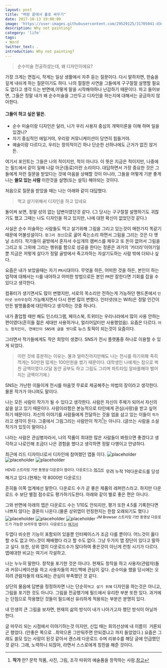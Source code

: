 ```yaml
---
layout: post
title: "벼랑 끝에서 홀로 싸우기"
date: 2017-10-13 19:00:00
image: 'https://user-images.githubusercontent.com/29529125/31705041-d344fc48-b41e-11e7-8c8a-c599a103b2e2.jpg'
description: Why not painting?
category: 'life'
tags:
- Word
twitter_text: .
introduction: Why not painting?
---
```


> 순수미술 전공하셨는데, 왜 디자인이에요? 

가장 크게는 면접시, 작게는 일상 생활에서 자주 듣는 질문이다. 
다시 말하자면, 한숨을 깊게 내쉬게 하는 질문이기도 하다. 
나의 절절한 사연을 그들에게 구구절절 설명할 필요도 없다고 생각 드는 반면에,어떻게 말을 시작해야하나 난감하기 때문이다.
파고 들어보면, 그들은 정말 내가 왜 순수미술을 그만두고 디자인을 하는지에 대해서는 궁금하지 않아한다.

#### 그들이 하고 싶은 말은.
- 순수 미술이랑 디자인은 달라, 니가 우리 사용자 중심의 개떡이론을 이해 하며 일을 있겠니?
- 자기 중심적인 애일거야, 우리랑 커뮤니케이션이 당연히 힘들거야.
- 예술이랑 다르다고, 우리는 창의적이긴 하나 단순한 선하나에도 근거가 없진 않거든.

여기서 포인트는 그들은 나의 적이지만, 적이 아니다. 이 뜻은 지금은 적이지만, 나중에는 필드에서 같이 일해 나갈 아군(동료)이란 소리이다.
대답하면서 가장 중요한 것은 그들에게 저런 질문을 받았다는 것에 마음을 상해할 것이 아니라, 그들을 어떻게 기분 좋게 나는 **쓸모 있는 사람** 이란것을 설명(또는 설득) 해야되는 것이다.

처음으로 질문을 받았을 때는 나는 아래와 같이 대답했다.
> 먹고 살기위해서 디자인을 하고 있네요

돌이켜 보면, 정말 성의 없는 답변이였던것 같다. (그 당시는 구구절절 설명하기도 귀찮기도 했고 그때는 나도 디자인을 하고 있지만, 나에 대한 확신이 없었던것 같다.)

사실은 순수 미술하는 사람들도 먹고 살기위해 그림을 그리고 있는것이 매한가지 똑같기 때문에 어불성설이다. `헝그리 정신`으로 굶어 죽는소리 하면서 그림을 그리는 것은 다 옛날 소리다. 작가들이 골방에서 혼자서 수십개의 캠버스를 채우고 또 돈이 없어서 그림을 그리고 또 그위에 그리는 행위를 함으로 성공을 한다는 정론은 과거의 '카더라'이야기일뿐 지금은 저렇게 살다가 정말 골방에서 죽고자하는 자살기도하는 사람 밖에 더되나 싶다.

요즘은 내가 보았을때는 자기 `PR`시대이다. 무엇을 하든, 어떠한 것을 하든, 본인이 하는 업적에 대해서는 `티`를 내야하고 어떠한 방법으로든 본인 `PR`만 잘한다면 기회를 잡을 수 있다고 생각한다. 

컴퓨터가 생기면서도 많이 변했지만, 서로의 목소리만 전하는게 가능하던 핸드폰에서 `인터넷 브라우징`이 가능해지면서 다시 한번 많이 변했다. 인터넷(또는 Wifi)은 정말 인간이 만든 발명품중에 대단하다고 생각하는 것중 하나다. 

내가 졸업할 때만 해도 인스타그램, 페이스북, 트위터는 우리나라에서 많이 사용 안하는 편이였다(흔히들 젊은 세대만 사용하거나, 얼리어답터만 사용했었음). 요즘은 다르다. `어느 정치인이, 연예인이 SNS에 글을 썻다`로 뉴스 토픽이 되는것이 요즘이다.

그러면서 작가들에게도 작은 희망이 생겼다. SNS가 전시 플랫폼중 하나로 이용할 수 있게 되었다. 

> 이런 것에 흥분하는 이유는. 불과 얼마진까지만해도 나는 전시를 하기위해 족히 적게는 50만원 많게는 100만원을 썼기 때문이다. 대학생인 나에게는 참으로 벅찬 금액이였다.(2달 동안 공부도 하고 그림도 그리며 파트타임 알바를해야 벌어지는 금액이기에.)

SNS는 가난한 이들이게 전시를 마음껏 무료로 제공해주는 마법의 장이라고 생각한다. 물론 작가가 아니여도 말이다.

나는 모든 사람이 작가가 될 수 있다고 생각한다. 사람은 자신이 주체가 되어서 자신의 삶을 살고 있기 때문이다. 사람이라함은 본능적으로 타인에게 관심(사랑)을 받고 싶어 하기 때문이다. 자신의 이야기를 사람들에게 전달하는 것을 업을 삼고 있는 이들이 `작가` 라고 생각이 든다. 그중에서 그림그리는 사람만이 작가[^writer]는 아니다. (글쓰는 사람을 소설 작가가 있듯이 말이다.)

나라는 사람은 관심병자라서, 나의 작품이 최대한 많은 사람들이 봐줬으면 좋겠다고 생각하고 나로인해 조금더 나은 경험을 했다고 생각하면 정말 다행이고 안녕하다.

최근에 리드 디자이너로서 디자인에 참여했던 앱들 이다.
![placeholder](https://user-images.githubusercontent.com/29529125/31710054-d92dcc88-b42e-11e7-9c7b-3e98e36e4ea4.gif)
![placeholder](https://user-images.githubusercontent.com/29529125/31707826-559624f2-b428-11e7-8dbe-8561252ab4bf.png)
![placeholder](https://user-images.githubusercontent.com/29529125/31708513-2048636c-b42a-11e7-8422-3172fd0dea72.png)

<sup>HDVD 스트리밍 기반 동영상 다운로더 앱이다. 다운로드는 [여기서](https://rte4a.app.goo.gl/jdF1) </sup>
무려 누적 1억다운로드를 당성해가고 있다.(현재는 약 8000만 다운로드)

흔히들 이쪽 업계에선 말한다. 다운로드 수가 곧 좋은 제품의 레퍼런스라고. 하지만 다운로드 수 보단 별점 점수로도 평가하기도한다.
아래와 같이 별로 좋은 편은 아니다.


그와 반면에 아래의 앱은 다운로드 수는 1/10도 안되지만, 평가 또한 4.5를 기록한다면 나쁘지 않다는 결론이 나온다.(물론 상위앱이 런칭한지는 한참 오래되기도 했다.)
![placeholder](https://user-images.githubusercontent.com/29529125/31710008-bac359de-b42e-11e7-98af-f1f913be8310.gif)
![placeholder](https://user-images.githubusercontent.com/29529125/31708625-8106e796-b42a-11e7-8bcf-7831c8d53624.png)
![placeholder](https://user-images.githubusercontent.com/29529125/31709192-387fa2ae-b42c-11e7-94b0-2110c6087930.png)
<sup>JM Browser 스트리밍 기반 동영상 다운로드가 가능한 브라우징 앱이다. 다운로드는 [여기서](https://rte4a.app.goo.gl/GZGa) </sup>


두앱다 비슷한 기능이 포함되어 있을뿐 인터페이스가 조금 다를 뿐이다. 어느것이 옳다 할 수도 없고 어느것이 패배했다 라고 할 수도 없다. 그냥 두가지 앱 장단이 있다고 말하고 싶다. 또한, 상위 앱이 다운로드수가 많다하여 좋은것이 아닌게 런칭 시기가 다르다. 앱에대한 비교는 여기서 각설하고.

나는 누누히 말한다. 창작을 포기한 것은 아니다. 현재도 창작을 하고 사용자(관람자)들과 커뮤니케이션을 하고 사용자들의 피드백에 관심이 깊다.
순수미술 했을 당시에는 오히려 관람자들의 태도에는 관심이 부족했던 것 같다. 

상단의 물음에 답변을 정정하자면 나는 단순히`먹고 살기 위해` 디자인을 하는것은 아니고, 그림을 포기한 것도 아니다. 그림을 전공했기에 필드에서 유리한 부분 또한 있다.
과거에는 단점으로 작용했던 것들이 필드에선 유리하게 적용되는 부분은 분명히 있다.

내 인생의 큰 그림을 보자면, 현재의 삶의 방식이 내가 나아가고자 했던 방식이 아닐까 한다.

글 마무리 되는 시점에서 이야기하는것 이지만, 신입 때는 회의선상에 내 이름이  거론되곤 했었다. (안좋은 쪽으로 ..최악으론 그만둬주면 안되겠냐고 까지 들었었다.) 요즘은 그래도 쓸모 있는 사람이 된것 같아서 괜스레 다운로드 수며 리뷰수를 해당 글에 언급했던 것 같다. 그래, 노력하니 되잖아, 라면서 스스로에게 칭찬을 해준 것이다.


[^writer]: **작가** 란? 문학 작품, 사진, 그림, 조각 따위의 예술품을 창작하는 사람.[참고](http://krdic.naver.com/detail.nhn?docid=31904000)
